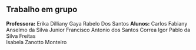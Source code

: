 ## Trabalho em grupo
**Professora:** Erika Dilliany Gaya Rabelo Dos Santos
**Alunos:** 
Carlos Fabiany Anselmo da Silva Junior
Francisco Antonio dos Santos Correa
Igor Pablo da Silva Freitas        
Isabela Zanotto Monteiro
        